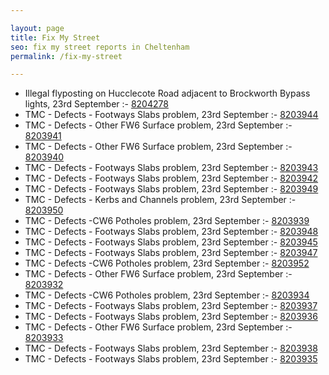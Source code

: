 ```yaml
---

layout: page
title: Fix My Street
seo: fix my street reports in Cheltenham
permalink: /fix-my-street

---
```


<!-- fix_marker starts -->

- Illegal flyposting on Hucclecote Road adjacent to Brockworth Bypass lights, 23rd September :- [8204278](https://www.fixmystreet.com/report/8204278)
- TMC - Defects - Footways Slabs problem, 23rd September :- [8203944](https://www.fixmystreet.com/report/8203944)
- TMC - Defects - Other FW6  Surface problem, 23rd September :- [8203941](https://www.fixmystreet.com/report/8203941)
- TMC - Defects - Other FW6  Surface problem, 23rd September :- [8203940](https://www.fixmystreet.com/report/8203940)
- TMC - Defects - Footways Slabs problem, 23rd September :- [8203943](https://www.fixmystreet.com/report/8203943)
- TMC - Defects - Footways Slabs problem, 23rd September :- [8203942](https://www.fixmystreet.com/report/8203942)
- TMC - Defects - Footways Slabs problem, 23rd September :- [8203949](https://www.fixmystreet.com/report/8203949)
- TMC - Defects - Kerbs and Channels problem, 23rd September :- [8203950](https://www.fixmystreet.com/report/8203950)
- TMC - Defects -CW6 Potholes  problem, 23rd September :- [8203939](https://www.fixmystreet.com/report/8203939)
- TMC - Defects - Footways Slabs problem, 23rd September :- [8203948](https://www.fixmystreet.com/report/8203948)
- TMC - Defects - Footways Slabs problem, 23rd September :- [8203945](https://www.fixmystreet.com/report/8203945)
- TMC - Defects - Footways Slabs problem, 23rd September :- [8203947](https://www.fixmystreet.com/report/8203947)
- TMC - Defects -CW6 Potholes  problem, 23rd September :- [8203952](https://www.fixmystreet.com/report/8203952)
- TMC - Defects - Other FW6  Surface problem, 23rd September :- [8203932](https://www.fixmystreet.com/report/8203932)
- TMC - Defects -CW6 Potholes  problem, 23rd September :- [8203934](https://www.fixmystreet.com/report/8203934)
- TMC - Defects - Footways Slabs problem, 23rd September :- [8203937](https://www.fixmystreet.com/report/8203937)
- TMC - Defects - Footways Slabs problem, 23rd September :- [8203936](https://www.fixmystreet.com/report/8203936)
- TMC - Defects - Other FW6  Surface problem, 23rd September :- [8203933](https://www.fixmystreet.com/report/8203933)
- TMC - Defects - Footways Slabs problem, 23rd September :- [8203938](https://www.fixmystreet.com/report/8203938)
- TMC - Defects - Footways Slabs problem, 23rd September :- [8203935](https://www.fixmystreet.com/report/8203935)

<!-- fix_marker ends -->